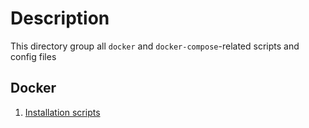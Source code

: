 # Description

This directory group all `docker` and `docker-compose`-related scripts and config files

## Docker
   1. [Installation scripts](./install)
